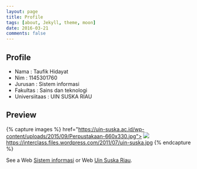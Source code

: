 ```yaml
---
layout: page
title: Profile
tags: [about, Jekyll, theme, moon]
date: 2016-03-21
comments: false
---  
```

## Profile
* Nama              : Taufik Hidayat
* Nim               : 1145301760
* Jurusan           : Sistem informasi
* Fakultas          : Sains dan teknologi
* Universiitaas     : UIN SUSKA RIAU

## Preview
{% capture images %}
href="https://uin-suska.ac.id/wp-content/uploads/2015/09/Perpustakaan-660x330.jpg">
<img src="https://fst.uin-suska.ac.id/wp-content/uploads/2015/09/gerbang-uin-copy.jpg">
https://interclass.files.wordpress.com/2011/07/uin-suska.jpg
{% endcapture %}

See a Web [Sistem informasi](http://Sif.uin-suska.ac.id) or Web [Uin Suska Riau](https://uin-suska.ac.id).
